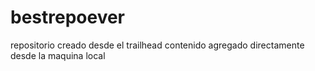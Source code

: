 # bestrepoever
repositorio creado desde el trailhead
contenido agregado directamente desde la maquina local